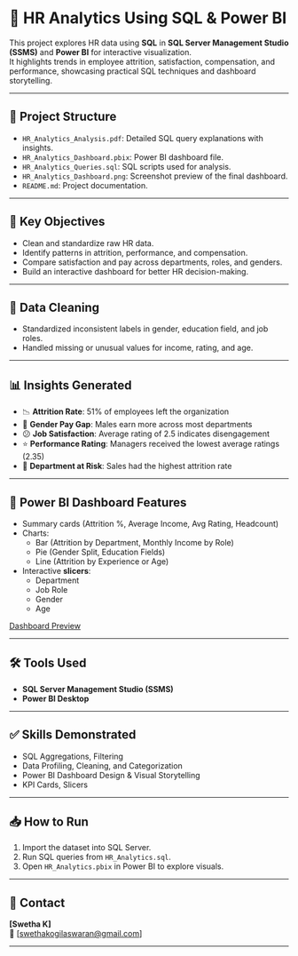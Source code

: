 # 👥 HR Analytics Using SQL & Power BI

This project explores HR data using **SQL** in **SQL Server Management Studio (SSMS)**  and **Power BI** for interactive visualization.  
It highlights trends in employee attrition, satisfaction, compensation, and performance, showcasing practical SQL techniques and dashboard storytelling.

---

## 📁 Project Structure

- `HR_Analytics_Analysis.pdf`: Detailed SQL query explanations with insights.  
- `HR_Analytics_Dashboard.pbix`: Power BI dashboard file.  
- `HR_Analytics_Queries.sql`: SQL scripts used for analysis.  
- `HR_Analytics_Dashboard.png`: Screenshot preview of the final dashboard.  
- `README.md`: Project documentation.

---

## 🧠 Key Objectives

- Clean and standardize raw HR data.  
- Identify patterns in attrition, performance, and compensation.  
- Compare satisfaction and pay across departments, roles, and genders.  
- Build an interactive dashboard for better HR decision-making.

---

## 🧹 Data Cleaning

- Standardized inconsistent labels in gender, education field, and job roles.  
- Handled missing or unusual values for income, rating, and age.

---

## 📊 Insights Generated

- 📉 **Attrition Rate**: 51% of employees left the organization  
- 💸 **Gender Pay Gap**: Males earn more across most departments  
- 😕 **Job Satisfaction**: Average rating of 2.5 indicates disengagement  
- ⭐ **Performance Rating**: Managers received the lowest average ratings (2.35)  
- 🏢 **Department at Risk**: Sales had the highest attrition rate

---

## 📌 Power BI Dashboard Features

- Summary cards (Attrition %, Average Income, Avg Rating, Headcount)  
- Charts:
  - Bar (Attrition by Department, Monthly Income by Role)  
  - Pie (Gender Split, Education Fields)  
  - Line (Attrition by Experience or Age)  
- Interactive **slicers**:
  - Department  
  - Job Role  
  - Gender  
  - Age

[Dashboard Preview](4.HR_Analytics_Dashboard.png)

---

## 🛠 Tools Used

- **SQL Server Management Studio (SSMS)**  
- **Power BI Desktop**  

---

## ✅ Skills Demonstrated

- SQL Aggregations, Filtering  
- Data Profiling, Cleaning, and Categorization  
- Power BI Dashboard Design & Visual Storytelling  
- KPI Cards, Slicers

---

## 📥 How to Run

1. Import the dataset into SQL Server.  
2. Run SQL queries from `HR_Analytics.sql`.  
3. Open `HR_Analytics.pbix` in Power BI to explore visuals.

---

## 📩 Contact

**[Swetha K]**  
📧 [swethakogilaswaran@gmail.com]  

---
